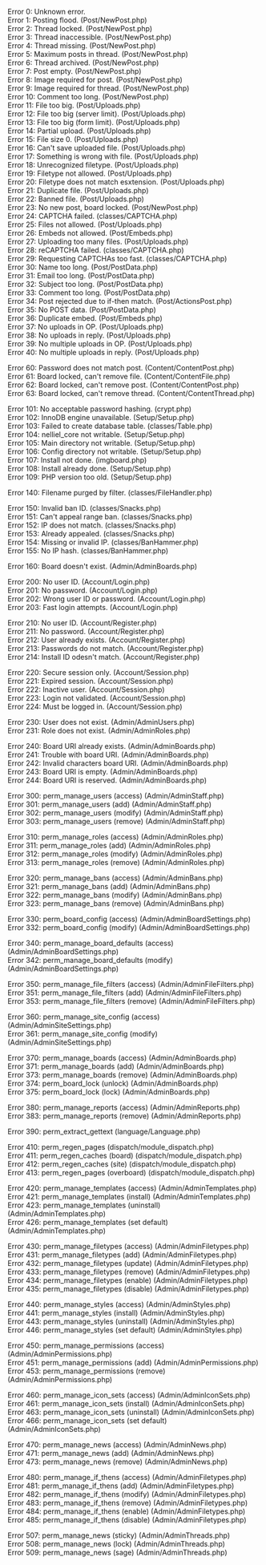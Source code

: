 Error 0: Unknown error.  
Error 1: Posting flood. (Post/NewPost.php)  
Error 2: Thread locked. (Post/NewPost.php)  
Error 3: Thread inaccessible. (Post/NewPost.php)  
Error 4: Thread missing. (Post/NewPost.php)  
Error 5: Maximum posts in thread. (Post/NewPost.php)  
Error 6: Thread archived. (Post/NewPost.php)  
Error 7: Post empty. (Post/NewPost.php)  
Error 8: Image required for post. (Post/NewPost.php)  
Error 9: Image required for thread. (Post/NewPost.php)  
Error 10: Comment too long. (Post/NewPost.php)  
Error 11: File too big. (Post/Uploads.php)  
Error 12: File too big (server limit). (Post/Uploads.php)  
Error 13: File too big (form limit). (Post/Uploads.php)  
Error 14: Partial upload. (Post/Uploads.php)  
Error 15: File size 0. (Post/Uploads.php)  
Error 16: Can't save uploaded file. (Post/Uploads.php)  
Error 17: Something is wrong with file. (Post/Uploads.php)  
Error 18: Unrecognized filetype. (Post/Uploads.php)  
Error 19: Filetype not allowed. (Post/Uploads.php)  
Error 20: Filetype does not match esxtension. (Post/Uploads.php)  
Error 21: Duplicate file. (Post/Uploads.php)  
Error 22: Banned file. (Post/Uploads.php)  
Error 23: No new post, board locked. (Post/NewPost.php)  
Error 24: CAPTCHA failed. (classes/CAPTCHA.php)  
Error 25: Files not allowed. (Post/Uploads.php)  
Error 26: Embeds not allowed. (Post/Embeds.php)  
Error 27: Uploading too many files. (Post/Uploads.php)  
Error 28: reCAPTCHA failed. (classes/CAPTCHA.php)  
Error 29: Requesting CAPTCHAs too fast. (classes/CAPTCHA.php)  
Error 30: Name too long. (Post/PostData.php)  
Error 31: Email too long. (Post/PostData.php)  
Error 32: Subject too long. (Post/PostData.php)  
Error 33: Comment too long. (Post/PostData.php)  
Error 34: Post rejected due to if-then match. (Post/ActionsPost.php)  
Error 35: No POST data. (Post/PostData.php)  
Error 36: Duplicate embed. (Post/Embeds.php)  
Error 37: No uploads in OP. (Post/Uploads.php)  
Error 38: No uploads in reply. (Post/Uploads.php)  
Error 39: No multiple uploads in OP. (Post/Uploads.php)  
Error 40: No multiple uploads in reply. (Post/Uploads.php)   

Error 60: Password does not match post. (Content/ContentPost.php)  
Error 61: Board locked, can't remove file. (Content/ContentFile.php)  
Error 62: Board locked, can't remove post. (Content/ContentPost.php)  
Error 63: Board locked, can't remove thread. (Content/ContentThread.php)  

Error 101: No acceptable password hashing. (crypt.php)  
Error 102: InnoDB engine unavailable. (Setup/Setup.php)  
Error 103: Failed to create database table. (classes/Table.php)  
Error 104: nelliel_core not writable. (Setup/Setup.php)  
Error 105: Main directory not writable. (Setup/Setup.php)  
Error 106: Config directory not writable. (Setup/Setup.php)  
Error 107: Install not done. (imgboard.php)  
Error 108: Install already done. (Setup/Setup.php)  
Error 109: PHP version too old. (Setup/Setup.php)  

Error 140: Filename purged by filter. (classes/FileHandler.php) 

Error 150: Invalid ban ID. (classes/Snacks.php)  
Error 151: Can't appeal range ban. (classes/Snacks.php)  
Error 152: IP does not match. (classes/Snacks.php)  
Error 153: Already appealed. (classes/Snacks.php)  
Error 154: Missing or invalid IP. (classes/BanHammer.php)  
Error 155: No IP hash. (classes/BanHammer.php)  

Error 160: Board doesn't exist. (Admin/AdminBoards.php) 

Error 200: No user ID. (Account/Login.php)  
Error 201: No password. (Account/Login.php)  
Error 202: Wrong user ID or password. (Account/Login.php)  
Error 203: Fast login attempts. (Account/Login.php)  

Error 210: No user ID. (Account/Register.php)  
Error 211: No password. (Account/Register.php)  
Error 212: User already exists. (Account/Register.php)  
Error 213: Passwords do not match. (Account/Register.php)  
Error 214: Install ID odesn't match. (Account/Register.php)  

Error 220: Secure session only. (Account/Session.php)  
Error 221: Expired session. (Account/Session.php)  
Error 222: Inactive user. (Account/Session.php)  
Error 223: Login not validated. (Account/Session.php)  
Error 224: Must be logged in. (Account/Session.php)  

Error 230: User does not exist. (Admin/AdminUsers.php)  
Error 231: Role does not exist. (Admin/AdminRoles.php)  

Error 240: Board URI already exists. (Admin/AdminBoards.php)  
Error 241: Trouble with board URI. (Admin/AdminBoards.php)  
Error 242: Invalid characters board URI. (Admin/AdminBoards.php)  
Error 243: Board URI is empty. (Admin/AdminBoards.php)  
Error 244: Board URI is reserved. (Admin/AdminBoards.php)  

Error 300: perm_manage_users (access) (Admin/AdminStaff.php)  
Error 301: perm_manage_users (add) (Admin/AdminStaff.php)  
Error 302: perm_manage_users (modify) (Admin/AdminStaff.php)  
Error 303: perm_manage_users (remove) (Admin/AdminStaff.php)  

Error 310: perm_manage_roles (access) (Admin/AdminRoles.php)  
Error 311: perm_manage_roles (add) (Admin/AdminRoles.php)  
Error 312: perm_manage_roles (modify) (Admin/AdminRoles.php)  
Error 313: perm_manage_roles (remove) (Admin/AdminRoles.php)  

Error 320: perm_manage_bans (access) (Admin/AdminBans.php)  
Error 321: perm_manage_bans (add) (Admin/AdminBans.php)  
Error 322: perm_manage_bans (modify) (Admin/AdminBans.php)  
Error 323: perm_manage_bans (remove) (Admin/AdminBans.php)  

Error 330: perm_board_config (access) (Admin/AdminBoardSettings.php)  
Error 332: perm_board_config (modify) (Admin/AdminBoardSettings.php)  

Error 340: perm_manage_board_defaults (access) (Admin/AdminBoardSettings.php)  
Error 342: perm_manage_board_defaults (modify) (Admin/AdminBoardSettings.php)  

Error 350: perm_manage_file_filters (access) (Admin/AdminFileFilters.php)  
Error 351: perm_manage_file_filters (add) (Admin/AdminFileFilters.php)  
Error 353: perm_manage_file_filters (remove) (Admin/AdminFileFilters.php)  

Error 360: perm_manage_site_config (access) (Admin/AdminSiteSettings.php)  
Error 361: perm_manage_site_config (modify) (Admin/AdminSiteSettings.php)  

Error 370: perm_manage_boards (access) (Admin/AdminBoards.php)  
Error 371: perm_manage_boards (add) (Admin/AdminBoards.php)  
Error 373: perm_manage_boards (remove) (Admin/AdminBoards.php)  
Error 374: perm_board_lock (unlock) (Admin/AdminBoards.php)  
Error 375: perm_board_lock (lock) (Admin/AdminBoards.php)  

Error 380: perm_manage_reports (access) (Admin/AdminReports.php)  
Error 383: perm_manage_reports (remove) (Admin/AdminReports.php)  

Error 390: perm_extract_gettext (language/Language.php)  

Error 410: perm_regen_pages (dispatch/module_dispatch.php)  
Error 411: perm_regen_caches (board) (dispatch/module_dispatch.php)  
Error 412: perm_regen_caches (site) (dispatch/module_dispatch.php)  
Error 413: perm_regen_pages (overboard) (dispatch/module_dispatch.php)  

Error 420: perm_manage_templates (access) (Admin/AdminTemplates.php)  
Error 421: perm_manage_templates (install) (Admin/AdminTemplates.php)  
Error 423: perm_manage_templates (uninstall) (Admin/AdminTemplates.php)  
Error 426: perm_manage_templates (set default) (Admin/AdminTemplates.php)  

Error 430: perm_manage_filetypes (access) (Admin/AdminFiletypes.php)  
Error 431: perm_manage_filetypes (add) (Admin/AdminFiletypes.php)  
Error 432: perm_manage_filetypes (update) (Admin/AdminFiletypes.php)  
Error 433: perm_manage_filetypes (remove) (Admin/AdminFiletypes.php)  
Error 434: perm_manage_filetypes (enable) (Admin/AdminFiletypes.php)  
Error 435: perm_manage_filetypes (disable) (Admin/AdminFiletypes.php)  

Error 440: perm_manage_styles (access) (Admin/AdminStyles.php)  
Error 441: perm_manage_styles (install) (Admin/AdminStyles.php)  
Error 443: perm_manage_styles (uninstall) (Admin/AdminStyles.php)  
Error 446: perm_manage_styles (set default) (Admin/AdminStyles.php)  

Error 450: perm_manage_permissions (access) (Admin/AdminPermissions.php)  
Error 451: perm_manage_permissions (add) (Admin/AdminPermissions.php)  
Error 453: perm_manage_permissions (remove) (Admin/AdminPermissions.php)  

Error 460: perm_manage_icon_sets (access) (Admin/AdminIconSets.php)  
Error 461: perm_manage_icon_sets (install) (Admin/AdminIconSets.php)  
Error 463: perm_manage_icon_sets (uninstall) (Admin/AdminIconSets.php)  
Error 466: perm_manage_icon_sets (set default)(Admin/AdminIconSets.php)  

Error 470: perm_manage_news (access) (Admin/AdminNews.php)  
Error 471: perm_manage_news (add) (Admin/AdminNews.php)  
Error 473: perm_manage_news (remove) (Admin/AdminNews.php)  

Error 480: perm_manage_if_thens (access) (Admin/AdminFiletypes.php)  
Error 481: perm_manage_if_thens (add) (Admin/AdminFiletypes.php)  
Error 482: perm_manage_if_thens (modify) (Admin/AdminFiletypes.php)  
Error 483: perm_manage_if_thens (remove) (Admin/AdminFiletypes.php)  
Error 484: perm_manage_if_thens (enable) (Admin/AdminFiletypes.php)  
Error 485: perm_manage_if_thens (disable) (Admin/AdminFiletypes.php)  

Error 507: perm_manage_news (sticky) (Admin/AdminThreads.php)  
Error 508: perm_manage_news (lock) (Admin/AdminThreads.php)  
Error 509: perm_manage_news (sage) (Admin/AdminThreads.php)  